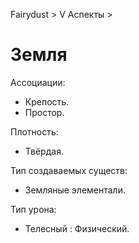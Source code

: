 Fairydust > V Аспекты >

# Земля

Ассоциации:
- Крепость.
- Простор.

Плотность:
- Твёрдая.

Тип создаваемых существ:
- Земляные элементали.

Тип урона:
- Телесный : Физический.